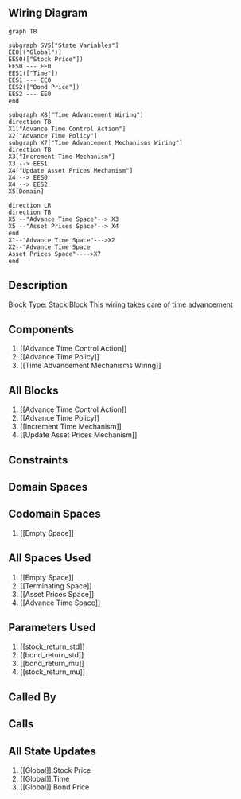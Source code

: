 ## Wiring Diagram

```mermaid
graph TB

subgraph SVS["State Variables"]
EE0[("Global")]
EES0(["Stock Price"])
EES0 --- EE0
EES1(["Time"])
EES1 --- EE0
EES2(["Bond Price"])
EES2 --- EE0
end

subgraph X8["Time Advancement Wiring"]
direction TB
X1["Advance Time Control Action"]
X2["Advance Time Policy"]
subgraph X7["Time Advancement Mechanisms Wiring"]
direction TB
X3["Increment Time Mechanism"]
X3 --> EES1
X4["Update Asset Prices Mechanism"]
X4 --> EES0
X4 --> EES2
X5[Domain]

direction LR
direction TB
X5 --"Advance Time Space"--> X3
X5 --"Asset Prices Space"--> X4
end
X1--"Advance Time Space"--->X2
X2--"Advance Time Space
Asset Prices Space"---->X7
end
```

## Description

Block Type: Stack Block
This wiring takes care of time advancement
## Components
1. [[Advance Time Control Action]]
2. [[Advance Time Policy]]
3. [[Time Advancement Mechanisms Wiring]]

## All Blocks
1. [[Advance Time Control Action]]
2. [[Advance Time Policy]]
3. [[Increment Time Mechanism]]
4. [[Update Asset Prices Mechanism]]

## Constraints

## Domain Spaces

## Codomain Spaces
1. [[Empty Space]]

## All Spaces Used
1. [[Empty Space]]
2. [[Terminating Space]]
3. [[Asset Prices Space]]
4. [[Advance Time Space]]

## Parameters Used
1. [[stock_return_std]]
2. [[bond_return_std]]
3. [[bond_return_mu]]
4. [[stock_return_mu]]

## Called By

## Calls

## All State Updates
1. [[Global]].Stock Price
2. [[Global]].Time
3. [[Global]].Bond Price

